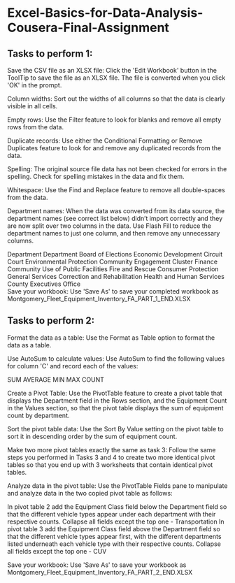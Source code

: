 # Excel-Basics-for-Data-Analysis-Cousera-Final-Assignment

## Tasks to perform 1:

 Save the CSV file as an XLSX file: Click the 'Edit Workbook' button in the ToolTip to save the file as an XLSX file. The file is converted when you click 'OK' in the prompt.

 Column widths: Sort out the widths of all columns so that the data is clearly visible in all cells.

 Empty rows: Use the Filter feature to look for blanks and remove all empty rows from the data.

 Duplicate records: Use either the Conditional Formatting or Remove Duplicates feature to look for and remove any duplicated records from the data.

 Spelling: The original source file data has not been checked for errors in the spelling. Check for spelling mistakes in the data and fix them.

 Whitespace: Use the Find and Replace feature to remove all double-spaces from the data.

Department names: When the data was converted from its data source, the department names (see correct list below) didn’t import correctly and they are now split over two columns in the data. Use Flash Fill to reduce the department names to just one column, and then remove any unnecessary columns.

Department	Department
Board of Elections	Economic Development
Circuit Court	Environmental Protection
Community Engagement Cluster	Finance
Community Use of Public Facilities	Fire and Rescue
Consumer Protection	General Services
Correction and Rehabilitation	Health and Human Services
County Executives Office	
Save your workbook: Use 'Save As' to save your completed workbook as Montgomery_Fleet_Equipment_Inventory_FA_PART_1_END.XLSX


## Tasks to perform 2:

 Format the data as a table: Use the Format as Table option to format the data as a table.

Use AutoSum to calculate values: Use AutoSum to find the following values for column 'C' and record each of the values:

SUM
AVERAGE
MIN
MAX
COUNT

Create a Pivot Table: Use the PivotTable feature to create a pivot table that displays the Department field in the Rows section, and the Equipment Count in the Values section, so that the pivot table displays the sum of equipment count by department.

Sort the pivot table data: Use the Sort By Value setting on the pivot table to sort it in descending order by the sum of equipment count.

Make two more pivot tables exactly the same as task 3: Follow the same steps you performed in Tasks 3 and 4 to create two more identical pivot tables so that you end up with 3 worksheets that contain identical pivot tables.

Analyze data in the pivot table: Use the PivotTable Fields pane to manipulate and analyze data in the two copied pivot table as follows:

In pivot table 2 add the Equipment Class field below the Department field so that the different vehicle types appear under each department with their respective counts.
Collapse all fields except the top one - Transportation
In pivot table 3 add the Equipment Class field above the Department field so that the different vehicle types appear first, with the different departments listed underneath each vehicle type with their respective counts.
Collapse all fields except the top one - CUV

Save your workbook: Use 'Save As' to save your workbook as Montgomery_Fleet_Equipment_Inventory_FA_PART_2_END.XLSX
